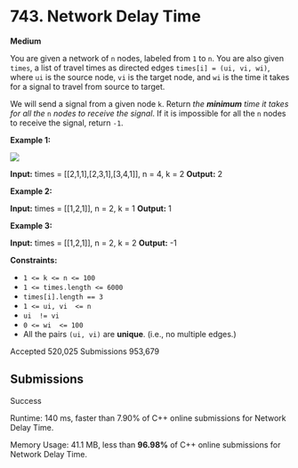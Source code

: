 
# 743.  Network Delay Time

**Medium**


You are given a network of  `n`  nodes, labeled from  `1`  to  `n`. You are also given  `times`, a list of travel times as directed edges  `times[i] = (ui, vi, wi)`, where  `ui`  is the source node,  `vi`  is the target node, and  `wi`  is the time it takes for a signal to travel from source to target.

We will send a signal from a given node  `k`. Return  _the  **minimum**  time it takes for all the_  `n`  _nodes to receive the signal_. If it is impossible for all the  `n`  nodes to receive the signal, return  `-1`.

**Example 1:**

![](https://assets.leetcode.com/uploads/2019/05/23/931_example_1.png)

**Input:** times = [[2,1,1],[2,3,1],[3,4,1]], n = 4, k = 2
**Output:** 2

**Example 2:**

**Input:** times = [[1,2,1]], n = 2, k = 1
**Output:** 1

**Example 3:**

**Input:** times = [[1,2,1]], n = 2, k = 2
**Output:** -1

**Constraints:**

-   `1 <= k <= n <= 100`
-   `1 <= times.length <= 6000`
-   `times[i].length == 3`
-   `1 <= ui, vi  <= n`
-   `ui  != vi`
-   `0 <= wi  <= 100`
-   All the pairs  `(ui, vi)`  are  **unique**. (i.e., no multiple edges.)

Accepted 520,025  Submissions  953,679

## Submissions  
Success


Runtime: 140 ms, faster than  7.90%  of  C++  online submissions for  Network Delay Time.

Memory Usage: 41.1 MB, less than  **96.98%**  of  C++  online submissions for  Network Delay Time.